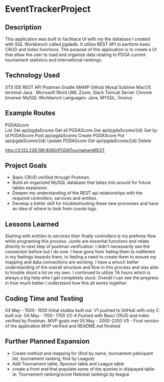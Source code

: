 # EventTrackerProject

## Description

This application was built to facilitace UI with my the database I created with SQL Workbench called pgdadb. It utilize REST API to perform basic CRUD and Index functions. The purpose of this application is to create a UI that allow the user to read and organize data relating to PDGA current tournament statistics and international rankings. 

## Technology Used

STS IDE
REST API
Postman
Gradle
MAMP
Github
Mysql
Sublime
MacOS terminal
Java . Microsoft Word
UML
Zoom, Slack
Tomcat Server
Chrome browser
MySQL Workbench
Languages: Java, MYSQL, Groovy

## Example Routes 
PGDAScore  
List<PGDAScore>  Get api/pgdaScores          Get all
PGDAScore        Get api/pgdaScores/{id}     Get by id 
PGDAScore        Post api/pgdaScores         Create
PGDAScore        Put api/pgdaScores/{id}     Update 
PGDAScore        Get api/pgdaScores/{id}     Delete

http://3.133.228.196:8080/PGDATournamentREST

## Project Goals

- Basic CRUD verified through Postman. 
- Build an organized MySQL database that takes into acount for future tables expansion.
- Deepen my understanding of the REST api relationships with the required controllers, services and entities.
- Develop a better skill for troubleshooting these new processes and have an idea of where to look from cosole logs. 

## Lessons Learned
Starting with entities to services then finally controllers is my preferes flow while programing this process. Junits are essential functions and relate directly to next step of postman verification. I didn't necessarily see the conneciton before but I do now. I have gone fomr hating them to indiferent in my feelings towards them, to feeling a need to create them to ensure my mapping and data connections are working. I have a amuch better understanding of the overall structure and flow in this process and was able to trouble shoot a lot on my own. I continued to utilize TA hours which is always a big help whe I get completely stuck. Overall I can see the progress in how much better I understand how this all works together.   

## Coding Time and Testing
03 May - 1500- 1930 Initial stubbs built out. V1 pushed to GitHub with only C built out. 
04 May - 1100- 1700 V2-4 Pushed with Basci CRUD and index verified by Postman. MVP goals met
05 May - 2000-2200 V5 - Final version of the application MVP verified and README.md finished

## Further Planned Expansion
- Create  method and mapping for (find by name, tournament paticipant list, tournament ranking, find by League)
- Add Tournament table, Sponsor table and League table
- create a front end that populate some of the queries in dislpayed table ie: Tournament ranking/score National rankings by league

